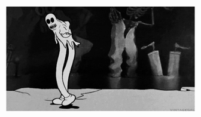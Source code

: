 <p align="center">
  <img src="https://github.com/VanteBar/VanteBar/blob/main/assets/ghosti.gif" alt="Header">
</p>
